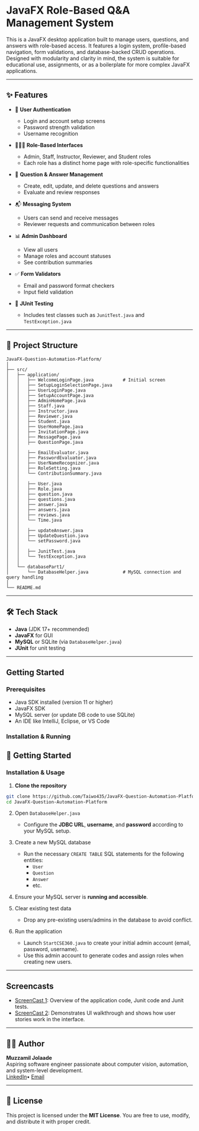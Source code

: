 # JavaFX Role-Based Q&A Management System

This is a JavaFX desktop application built to manage users, questions, and answers with role-based access. It features a login system, profile-based navigation, form validations, and database-backed CRUD operations. Designed with modularity and clarity in mind, the system is suitable for educational use, assignments, or as a boilerplate for more complex JavaFX applications.

---

## ✨ Features

- 🔐 **User Authentication**
  - Login and account setup screens
  - Password strength validation
  - Username recognition

- 🧑‍🤝‍🧑 **Role-Based Interfaces**
  - Admin, Staff, Instructor, Reviewer, and Student roles
  - Each role has a distinct home page with role-specific functionalities

- 🧠 **Question & Answer Management**
  - Create, edit, update, and delete questions and answers
  - Evaluate and review responses

- 📬 **Messaging System**
  - Users can send and receive messages
  - Reviewer requests and communication between roles

- 📊 **Admin Dashboard**
  - View all users
  - Manage roles and account statuses
  - See contribution summaries

- ✅ **Form Validators**
  - Email and password format checkers
  - Input field validation

- 🧪 **JUnit Testing**
  - Includes test classes such as `JunitTest.java` and `TestException.java`

---

## 📁 Project Structure

```
JavaFX-Question-Automation-Platform/
│
├── src/
│   ├── application/
│   │   ├── WelcomeLoginPage.java           # Initial screen
│   │   ├── SetupLoginSelectionPage.java
│   │   ├── UserLoginPage.java
│   │   ├── SetupAccountPage.java
│   │   ├── AdminHomePage.java
│   │   ├── Staff.java
│   │   ├── Instructor.java
│   │   ├── Reviewer.java
│   │   ├── Student.java
│   │   ├── UserHomePage.java
│   │   ├── InvitationPage.java
│   │   ├── MessagePage.java
│   │   ├── QuestionPage.java
│   │
│   │   ├── EmailEvaluator.java
│   │   ├── PasswordEvaluator.java
│   │   ├── UserNameRecognizer.java
│   │   ├── RoleSetting.java
│   │   └── ContributionSummary.java
│   │
│   │   ├── User.java
│   │   ├── Role.java
│   │   ├── question.java
│   │   ├── questions.java
│   │   ├── answer.java
│   │   ├── answers.java
│   │   ├── reviews.java
│   │   └── Time.java
│   │
│   │   ├── updateAnswer.java
│   │   ├── UpdateQuestion.java
│   │   └── setPassword.java
│   │
│   │   ├── JunitTest.java
│   │   └── TestException.java
│   │
│   └── databasePart1/
│       └── DatabaseHelper.java             # MySQL connection and query handling
│
└── README.md
```

---

## 🛠️ Tech Stack

- **Java** (JDK 17+ recommended)
- **JavaFX** for GUI
- **MySQL** or SQLite (via `DatabaseHelper.java`)
- **JUnit** for unit testing

---

## Getting Started

### Prerequisites

- Java SDK installed (version 11 or higher)
- JavaFX SDK
- MySQL server (or update DB code to use SQLite)
- An IDE like IntelliJ, Eclipse, or VS Code

### Installation & Running

## 🚀 Getting Started

### Installation & Usage

1. **Clone the repository**

```bash
git clone https://github.com/Taiwo435/JavaFX-Question-Automation-Platform.git
cd JavaFX-Question-Automation-Platform
```

2. Open `DatabaseHelper.java`  
   - Configure the **JDBC URL**, **username**, and **password** according to your MySQL setup.

3. Create a new MySQL database  
   - Run the necessary `CREATE TABLE` SQL statements for the following entities:  
     - `User`  
     - `Question`  
     - `Answer`  
     - etc.

4. Ensure your MySQL server is **running and accessible**.

5. Clear existing test data  
   - Drop any pre-existing users/admins in the database to avoid conflict.

6. Run the application  
   - Launch `StartCSE360.java` to create your initial admin account (email, password, username).  
   - Use this admin account to generate codes and assign roles when creating new users.

---

##  Screencasts

- [ScreenCast 1](https://drive.google.com/file/d/1pO3w092p7j_WEwiRdGEcwc5zc2giEiSs/view?usp=sharing): Overview of the application code, Junit code and Junit tests.
- [ScreenCast 2](https://drive.google.com/file/d/1WthSxB49bPkbKSj7sZtBZlvlEkh92FuE/view?usp=sharing): Demonstrates UI walkthrough and shows how user stories work in the interface.

---

## 🧑‍💻 Author

**Muzzamil Jolaade**  
Aspiring software engineer passionate about computer vision, automation, and system-level development.  
[LinkedIn](https://www.linkedin.com/in/muzzamil-jolaade/)• [Email](mailto:mtjolaade@gmail.com)

---

## 📜 License

This project is licensed under the **MIT License**. You are free to use, modify, and distribute it with proper credit.


